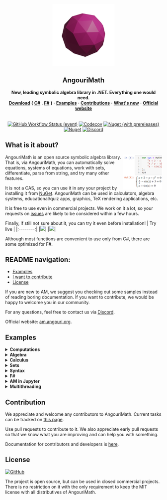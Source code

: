 <p align="center">
  <a href="https://github.com/asc-community/AngouriMath">
    <img src="./.github/additional/readme/icon_white.png" alt="AngouriMath logo" width="200" height="200">
  </a>
</p>

<h2 align="center">AngouriMath</h2>

<p align="center">
  <b>New, leading symbolic algebra library in .NET. Everything one would need.</b>
  <br>
  <a href="https://www.nuget.org/packages/AngouriMath" title="Go to NuGet"><b>Download</b></a>
  <b>(</b>
  <a href="https://www.nuget.org/packages/AngouriMath" title="Go to NuGet"><b>C#</b></a>
  , 
  <a href="https://www.nuget.org/packages/AngouriMath.FSharp" title="Go to NuGet to get an F# version"><b>F#</b></a>
  <b>)</b>
  <b>·</b>
  <a href="#exam"><b>Examples</b></a>
  <b>·</b>
  <a href="#contrib"><b>Contributions</b></a>
  <b>·</b>
  <a href="https://am.angouri.org/#whatsnew"><b>What's new</b></a>
  <b>·</b>
  <a href="https://am.angouri.org/"><b>Official website</b></a>
  <br>
  <br>
  <br>
  <a href="./Sources/Tests/UnitTests"><img alt="GitHub Workflow Status (event)" src="https://img.shields.io/github/workflow/status/asc-community/AngouriMath/Test?color=darkgreen&label=Tests&logo=github&style=flat-square"></a>
  <a href="https://codecov.io/gh/asc-community/AngouriMath"><img alt="Codecov" src="https://img.shields.io/codecov/c/gh/asc-community/AngouriMath?color=orange&label=Coverage&logo=codecov&style=flat-square"></a>
  <a href="https://www.nuget.org/packages/AngouriMath"><img alt="Nuget (with prereleases)" src="https://img.shields.io/nuget/vpre/AngouriMath?color=blue&label=NuGet&logo=nuget&style=flat-square"></a>
  <a href="https://www.nuget.org/packages/AngouriMath"><img alt="Nuget" src="https://img.shields.io/nuget/dt/AngouriMath?color=darkblue&label=Downloads&style=flat-square"></a>
  <a href="https://discord.gg/YWJEX7a"><img alt="Discord" src="https://img.shields.io/discord/642350046213439489?color=purple&label=Discord&logo=discord&style=flat-square"></a>
</p>

## What is it about?

<a href="#jupyter"><img src="./.github/additional/readme/side.PNG" align="right" width="25%" alt="AngouriMath now supports Jupyter integration"/></a>

AngouriMath is an open source symbolic algebra library. That is, via AngouriMath,
you can automatically solve equations, systems of equations, work with sets, differentiate,
parse from string, and try many other features.

It is not a CAS, so you can use it in any your project by installing it from 
<a href="https://www.nuget.org/packages/AngouriMath">NuGet</a>. AngouriMath
can be used in calculators, algebra systems, educational/quiz apps, graphics,
TeX rendering applications, etc.

It is free to use even in commercial projects. We work on it a lot, so your requests on 
<a href="https://github.com/asc-community/AngouriMath/issues">issues</a> are likely to
be considered within a few hours.

Finally, if still not sure about it, you can try it even before installation!
| Try live |
|:--------:|
|<a href="https://dotnetfiddle.net/FIcaDG"><img src="https://img.shields.io/static/v1?label=Go%20to&message=.NET%20Fiddle&color=purple&style=for-the-badge"></a>|
|<a href="https://mybinder.org/v2/gh/asc-community/Try/main"><img src="https://img.shields.io/static/v1?label=Go%20to&message=Jupyter%20NB&color=purple&style=for-the-badge"></a>|

Although most functions are convenient to use only from C#, there are some
optimized for F#.

## README navigation:
- [Examples](#exam)
- [I want to contribute](#contrib)
- [License](#license)

If you are new to AM, we suggest you checking out some samples instead of reading boring 
documentation. If you want to contribute, we would be happy to welcome you in our
community.

For any questions, feel free to contact us via <a href="https://discord.gg/YWJEX7a">Discord</a>.

Official website: [am.angouri.org](https://am.angouri.org/).

<a id="exam"></a>

## Examples

<details><summary><strong>Computations</strong></summary>

Use as a simple calculator:
```cs
Entity expr = "1 + 2 * log(3, 9)";
Console.WriteLine(expr.EvalNumerical());
```
<img src="https://render.githubusercontent.com/render/math?math=5">

```cs
Console.WriteLine("2 / 3 + sqrt(-16)".EvalNumerical());
>>> 2 / 3 + 4i
```
<img src="https://render.githubusercontent.com/render/math?math=\frac{2}{3} %2B 4i">

```cs
Console.WriteLine("(-2) ^ 3".EvalNumerical());
```
<img src="https://render.githubusercontent.com/render/math?math=-8">

Build expressions with variables and substitute them:
```cs
Entity expr = "2x + sin(x) / sin(2 ^ x)";
var subs = expr.Substitute("x", 0.3m);
Console.WriteLine(subs);
```
<img src="https://render.githubusercontent.com/render/math?math=2\times \frac{3}{10}%2B\frac{\sin\left(\frac{3}{10}\right)}{\sin\left(\sqrt[10]{2}^{3}\right)}">

Simplify complicated expressions:
```cs
Console.WriteLine("2x + x + 3 + (4 a * a^6) / a^3 / 5".Simplify());
```
<img src="https://render.githubusercontent.com/render/math?math=3%2B\frac{4}{5}\times {a}^{4}%2B3\times x">

```cs
var expr = "1/2 + sin(pi / 4) + (sin(3x)2 + cos(3x)2)";
Console.WriteLine(expr.Simplify());
```
<img src="https://render.githubusercontent.com/render/math?math=\frac{1}{2}\times \left(1%2B\sqrt{2}\right)%2B1">

Compiled functions work 15x+ faster
```cs
var x = MathS.Variable("x");
var expr = MathS.Sin(x) + MathS.Sqrt(x) / (MathS.Sqrt(x) + MathS.Cos(x)) + MathS.Pow(x, 3);
var func = expr.Compile(x);
Console.WriteLine(func.Substitute(3));
```

```cs
var expr = "sin(x) + sqrt(x) / (sqrt(x) + cos(x)) + x3";
var compiled = expr.Compile("x");
Console.WriteLine(compiled.Substitute(4));
```

</details>

<details><summary><strong>Algebra</strong></summary>

Start with boolean algebra:
```cs
Entity expr1 = "a and b or c";

// Those are the same
Entity expr3 = "a -> b";
Entity expr3 = "a implies b";
```

```cs
Entity expr = "a -> true";
Console.WriteLine(MathS.SolveBooleanTable(expr, "a"));
```

```
>>> Matrix[2 x 1]
>>> False
>>> True
```

Next, solve some equations:
```cs
Console.WriteLine("x2 + x + a".SolveEquation("x"));
```
<img src="https://render.githubusercontent.com/render/math?math=\left\{\frac{-1-\sqrt{1-4\times a}}{2},\frac{-1%2B\sqrt{1-4\times a}}{2}\right\}">

Under developing now and forever (always available)
```cs
Entity expr = "(sin(x)2 - sin(x) + a)(b - x)((-3) * x + 2 + 3 * x ^ 2 + (x + (-3)) * x ^ 3)";
Console.WriteLine(expr.SolveEquation("x").Latexise());
```
<img src="https://render.githubusercontent.com/render/math?math=\left\{-\left(-\arcsin\left(\frac{1-\sqrt{1-4\times a}}{2}\right)-2\times \pi\times n_{1}\right),-\left(-\pi--\arcsin\left(\frac{1-\sqrt{1-4\times a}}{2}\right)-2\times \pi\times n_{1}\right),-\left(-\arcsin\left(\frac{1%2B\sqrt{1-4\times a}}{2}\right)-2\times \pi\times n_{1}\right),-\left(-\pi--\arcsin\left(\frac{1%2B\sqrt{1-4\times a}}{2}\right)-2\times \pi\times n_{1}\right),\frac{-b}{-1},-i,i,1,2\right\}">

Try some inequalities:
```cs
Console.WriteLine("(x - 6)(x + 9) >= 0".Solve("x"));
```
<img src="https://render.githubusercontent.com/render/math?math=\left\{-9,6\right\}\cup\left(-\infty%3B-9\right)\cup\left(6%3B\infty\right)">

Systems of equations:
```cs
var system = MathS.Equations(
    "x2 + y + a",
    "y - 0.1x + b"
);
Console.WriteLine(system);
var solutions = system.Solve("x", "y");
Console.WriteLine(solutions);
```
System:

<img src="https://render.githubusercontent.com/render/math?math=\begin{cases}{x}^{2}%2By%2Ba = 0\\y-\frac{1}{10}\times x%2Bb = 0\\\end{cases}">

Result:

<img src="./.github/additional/readme/pic1.PNG">

```cs
var system = MathS.Equations(
    "cos(x2 + 1)^2 + 3y",
    "y * (-1) + 4cos(x2 + 1)"
);
Console.WriteLine(system.Latexise());
var solutions = system.Solve("x", "y");
Console.WriteLine(solutions);
```
<img src="https://render.githubusercontent.com/render/math?math=\begin{cases}{\cos\left({x}^{2}%2B1\right)}^{2}%2B3\times y = 0\\y\times -1%2B4\times \cos\left({x}^{2}%2B1\right) = 0\\\end{cases}">
(solution matrix is too complicated to show)

</details>

<details><summary><strong>Calculus</strong></summary>

Find derivatives:
```cs
var func = "x2 + ln(cos(x) + 3) + 4x";
var derivative = func.Differentiate("x");
Console.WriteLine(derivative.Simplify());
```
<img src="https://render.githubusercontent.com/render/math?math=4%2B\frac{\sin\left(x\right)}{{\ln\left(\cos\left(x\right)%2B3\right)}^{2}\times \left(\cos\left(x\right)%2B3\right)}%2B2\times x">

Find limits:
```cs
WriteLine("(a x2 + b x) / (e x - h x2 - 3)".Limit("x", "+oo").InnerSimplified);
```
<img src="https://render.githubusercontent.com/render/math?math=\frac{a}{-h}">

Find integrals:
```cs
WriteLine("x2 + a x".Integrate("x").InnerSimplified);
```
<img src="https://render.githubusercontent.com/render/math?math=\frac{{x}^{3}}{3}%2Ba\times \frac{{x}^{2}}{2}">

</details>

<details><summary><strong>Sets</strong></summary>

There are four types of sets:
```cs
WriteLine("{ 1, 2 }".Latexise());
WriteLine("[3; +oo)".Latexise());
WriteLine("RR".Latexise());
WriteLine("{ x : x8 + a x < 0 }".Latexise());
```

<img src="https://render.githubusercontent.com/render/math?math=\left\{ 1, 2 \right\}">
<img src="https://render.githubusercontent.com/render/math?math=\left[3%3B \infty \right)">
<img src="https://render.githubusercontent.com/render/math?math=\mathbb{R}">
<img src="https://render.githubusercontent.com/render/math?math=\left\{ x %3A {x}^{8}%2B a\times x < 0 \right\}">

And there operators:
```cs
WriteLine(@"A \/ B".Latexise());
WriteLine(@"A /\ B".Latexise());
WriteLine(@"A \ B".Latexise());
```

<img src="https://render.githubusercontent.com/render/math?math=A\cup B">
<img src="https://render.githubusercontent.com/render/math?math=A\cap B">
<img src="https://render.githubusercontent.com/render/math?math=A\setminus B">

</details>

<details><summary><strong>Syntax</strong></summary>

You can build LaTeX with AngouriMath:
```cs
var expr = "x ^ y + sqrt(x) + integral(sqrt(x) / a, x, 1) + derive(sqrt(x) / a, x, 1) + limit(sqrt(x) / a, x, +oo)";
Console.WriteLine(expr.Latexise());
>>> {x}^{y}+\sqrt{x}+\int \left[\frac{\sqrt{x}}{a}\right] dx+\frac{d\left[\frac{\sqrt{x}}{a}\right]}{dx}+\lim_{x\to \infty } \left[\frac{\sqrt{x}}{a}\right]
```
<img src="https://render.githubusercontent.com/render/math?math={x}^{y}%2B\sqrt{x}%2B\int\left[\frac{\sqrt{x}}{a}\right]dx%2B\frac{d\left[\frac{\sqrt{x}}{a}\right]}{dx}%2B\lim_{x\to\infty}\left[\frac{\sqrt{x}}{a}\right]">

You can parse `Entity` from string with
```cs
var expr = MathS.FromString("x + 2 + sqrt(x)");
Entity expr = "x + 2 + sqrt(x)";
```

A few convenient features: `x2` => `x^2`, `a x` => `a * x`, `(...)2` => `(...)^2`, `2(...)` => `2 * (...)`

</details>

<details><summary><strong>F#</strong></summary>

<a href="https://www.nuget.org/packages/AngouriMath.FSharp">Download</a>

Not everything is supported directly from F#, so if something missing, you will need
to address that functional from AngouriMath.

```fs
open Functions
open Operators
open FromToString


solve "x" "x + 2 = 0"

simplify (solve "x" "x2 + 2 a x + a2 = 0")

differentiate "x" "x2 + a x"

integrate "x" "x2 + e"

limit "x" "0" "sin(a x) / x"

"sin(a x) / x" &&& "x" --> 0

latex "x / e + alpha + sqrt(x) + integral(y + 3, y, 1)"
```

</details>

<details><summary><strong>AM in Jupyter</strong></summary>

If you already installed <a href="https://jupyter.org/install">Jupyter</a> and 
<a href="https://github.com/dotnet/interactive/blob/main/docs/NotebooksLocalExperience.md">Interactive</a> for it, install
<a href="https://www.nuget.org/packages/AngouriMath.Interactive">package</a> by copying this to your first cell:

```cs
#r "nuget:AngouriMath.Interactive, *-*"
Interactive.magic();
```

Now any `ILatexiseable` will be displayed as LaTeX:

<img src=".github/additional/readme/interactive.PNG"/>

Check the <a href="Sources/Samples/Interactive.Sample.ipynb">F#</a> and 
<a href="Sources/Samples/CSharp.Interactive.Sample.ipynb">C#</a> samples.

</details>

<details><summary><strong>Multithreading</strong></summary>

You are guaranteed that all functions in AM run in one thread. It is also guaranteed that you can safely run multiple 
functions from AM in different threads, that is, all static variables and lazy properties are thread-safe.

There is also support of cancellation a task. However, to avoid injecting the cancellation token argument into all methods,
we use `AsyncLocal<T>` instead. That is why instead of passing your token to all methods what you need is to pass it once
to the `MathS.Multithreading.SetLocalCancellationToken(CancellationToken)` method.

There is a sample code demonstrating cancellation:

```cs
var cancellationTokenSource = new CancellationTokenSource();

// That goes instead of passing your token to methods
MathS.Multithreading.SetLocalCancellationToken(cancellationTokenSource.Token);

// Then you normally run your task
var currTask = Task.Run(() => InputText.Text.Solve("x"), cancellationTokenSource.Token);

try
{
    await currTask;
    LabelState.Text = currTask.Result.ToString();
}
catch (OperationCanceledException)
{
    LabelState.Text = "Operation canceled";
}
```

</details>

## <a name="contrib"></a>Contribution

We appreciate and welcome any contributors to AngouriMath. Current tasks can be tracked
on <a href="https://github.com/asc-community/AngouriMath/projects">this page</a>.

Use pull requests to contribute to it. We also appreciate early pull requests so that we know what you are improving and
can help you with something.

Documentation for contributors and developers is <a href="./Sources/AngouriMath/Docs/Contributing/README.md">here</a>.

## <a name="license"></a>License

<a href="./LICENSE.md"><img alt="GitHub" src="https://img.shields.io/github/license/asc-community/AngouriMath?color=purple&label=License&style=flat-square"></a>

The project is open source, but can be used in closed commercial projects. There is no restriction on it
with the only requirement to keep the MIT license with all distributives of AngouriMath.
